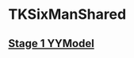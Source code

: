 # TKSixManShared

## [Stage 1 YYModel](https://github.com/900116/TKSixManShared/tree/master/Stage%201)
